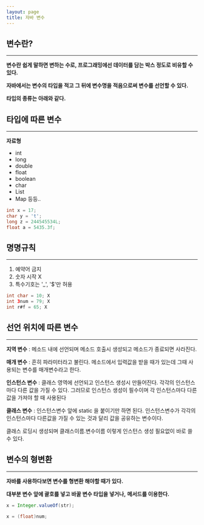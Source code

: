 ```yaml
---
layout: page
title: 자바 변수
---
```


## **변수란?**
***
**변수란 쉽게 말하면 변하는 수로, 프로그래밍에선 데이터를 담는 박스 정도로 비유할 수 있다.**

**자바에서는 변수의 타입을 적고 그 뒤에 변수명을 적음으로써 변수를 선언할 수 있다.**

**타입의 종류는 아래와 같다.**

## **타입에 따른 변수**
***
**자료형**

- int
- long
- double
- float
- boolean
- char
- List
- Map 등등..

```java
int x = 17;
char y = 't';
long z = 244545534L;
float a = 5435.3f;
```
## **명명규칙**
***
1. 예약어 금지
2. 숫자 시작 X
3. 특수기호는 '_', '$'만 허용

```java
int char = 10; X
int 3num = 79; X
int r#f = 65; X
```

## **선언 위치에 따른 변수**
***
**지역 변수** : 메소드 내에 선언되며 메소드 호출시 생성되고 메소드가 종료되면 사라진다.

**매개 변수** : 흔히 파라미터라고 불린다. 메소드에서 입력값을 받을 때가 있는데 그때 사용되는 변수를 매개변수라고 한다.

**인스턴스 변수** : 클래스 영역에 선언되고 인스턴스 생성시 만들어진다. 각각의 인스턴스마다 다른 값을 가질 수 있다.
그러므로 인스턴스 생성이 필수이며 각 인스턴스마다 다른 값을 가져야 할 때 사용된다

**클래스 변수** : 인스턴스변수 앞에 static 을 붙이기만 하면 된다. 인스턴스변수가 각각의 인스턴스마다 다른값을 가질 수 있는 것과 달리 값을 공유하는 변수이다.

클래스 로딩시 생성되며 클래스이름.변수이름 이렇게 인스턴스 생성 필요없이 바로 쓸 수 있다.

## **변수의 형변환**
***
**자바를 사용하다보면 변수를 형변환 해야할 때가 있다.**

**대부분 변수 앞에 괄호를 넣고 바꿀 변수 타입을 넣거나,**
**메서드를 이용한다.**

```java
x = Integer.valueOf(str);
```

```java
x = (float)num;
```